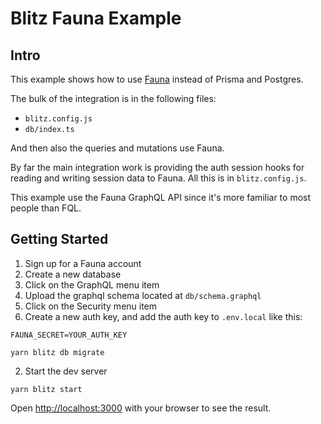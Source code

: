# Blitz Fauna Example

## Intro

This example shows how to use [Fauna](https://dashboard.fauna.com/accounts/register?utm_source=BlitzJS&utm_medium=sponsorship&utm_campaign=BlitzJS_Sponsorship_2020) instead of Prisma and Postgres.

The bulk of the integration is in the following files:

- `blitz.config.js`
- `db/index.ts`

And then also the queries and mutations use Fauna.

By far the main integration work is providing the auth session hooks for reading and writing session data to Fauna. All this is in `blitz.config.js`.

This example use the Fauna GraphQL API since it's more familiar to most people than FQL.

## Getting Started

1. Sign up for a Fauna account
1. Create a new database
1. Click on the GraphQL menu item
1. Upload the graphql schema located at `db/schema.graphql`
1. Click on the Security menu item
1. Create a new auth key, and add the auth key to `.env.local` like this:

```
FAUNA_SECRET=YOUR_AUTH_KEY
```

```
yarn blitz db migrate
```

2. Start the dev server

```
yarn blitz start
```

Open [http://localhost:3000](http://localhost:3000) with your browser to see the result.

